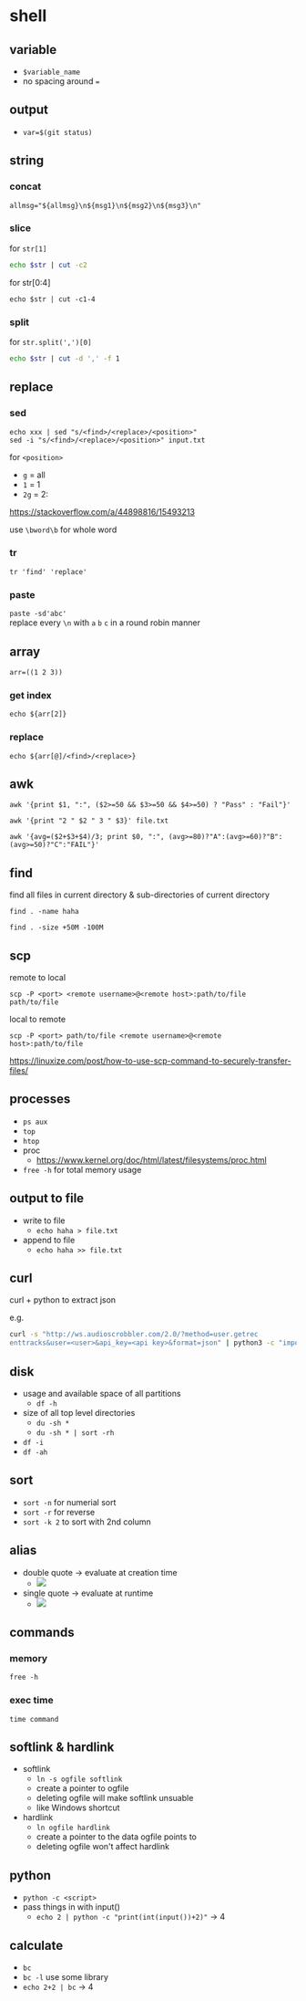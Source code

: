 # shell

## variable
- `$variable_name`
- no spacing around `=`

## output
- `var=$(git status)`

## string
### concat
`allmsg="${allmsg}\n${msg1}\n${msg2}\n${msg3}\n"`

### slice
for `str[1]`  
```sh
echo $str | cut -c2
```

for str[0:4]  
```
echo $str | cut -c1-4
```

### split
for `str.split(',')[0]`  
```sh
echo $str | cut -d ',' -f 1
```

## replace
### sed
`echo xxx | sed "s/<find>/<replace>/<position>"`  
`sed -i "s/<find>/<replace>/<position>" input.txt`   

for `<position>`
- `g` = all
- `1` = 1
- `2g` = 2:

<https://stackoverflow.com/a/44898816/15493213>

use `\bword\b` for whole word

### tr
`tr 'find' 'replace'`

### paste
`paste -sd'abc'`  
replace every `\n` with `a` `b` `c` in a round robin manner

## array
`arr=((1 2 3))`

### get index
`echo ${arr[2]}`

### replace
`echo ${arr[@]/<find>/<replace>}`

## awk
`awk '{print $1, ":", ($2>=50 && $3>=50 && $4>=50) ? "Pass" : "Fail"}'`

`awk '{print "2 " $2 " 3 " $3}' file.txt`  

`awk '{avg=($2+$3+$4)/3; print $0, ":", (avg>=80)?"A":(avg>=60)?"B":(avg>=50)?"C":"FAIL"}'`

## find
find all files in current directory & sub-directories of current directory

`find . -name haha`  

`find . -size +50M -100M`  

## scp
remote to local  
```
scp -P <port> <remote username>@<remote host>:path/to/file path/to/file
```

local to remote
```
scp -P <port> path/to/file <remote username>@<remote host>:path/to/file
```

<https://linuxize.com/post/how-to-use-scp-command-to-securely-transfer-files/>

## processes
- `ps aux`
- `top`
- `htop`
- proc
	- <https://www.kernel.org/doc/html/latest/filesystems/proc.html>
- `free -h` for total memory usage

## output to file
- write to file
	- `echo haha > file.txt`
- append to file
	- `echo haha >> file.txt`

## curl
curl + python to extract json

e.g.
```bash
curl -s "http://ws.audioscrobbler.com/2.0/?method=user.getrec  
enttracks&user=<user>&api_key=<api key>&format=json" | python3 -c "import json,sys;result=json.load(sys.stdin);print(result['recenttracks']['track'][0]['name'])"
```

## disk
- usage and available space of all partitions
	- `df -h`
- size of all top level directories
	- `du -sh *`
	- `du -sh * | sort -rh`
- `df -i`
- `df -ah`

## sort
- `sort -n` for numerial sort
- `sort -r` for reverse
- `sort -k 2` to sort with 2nd column


## alias
- double quote -> evaluate at creation time
	- ![](https://i.imgur.com/lYxsveB.png)
- single quote -> evaluate at runtime
	- ![](https://i.imgur.com/4PDOMd2.png)

## commands
### memory
`free -h`

### exec time
`time command`

## softlink & hardlink
- softlink
	- `ln -s ogfile softlink`
	- create a pointer to ogfile
	- deleting ogfile will make softlink unsuable
	- like Windows shortcut
- hardlink
	- `ln ogfile hardlink`
	- create a pointer to the data ogfile points to
	- deleting ogfile won't affect hardlink

## python
- `python -c <script>`
- pass things in with input()
	- `echo 2 | python -c "print(int(input())+2)"` → 4

## calculate
- `bc`
- `bc -l` use some library
- `echo 2+2 | bc` → 4
